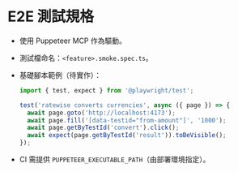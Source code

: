 # E2E 測試規格

- 使用 Puppeteer MCP 作為驅動。
- 測試檔命名：`<feature>.smoke.spec.ts`。
- 基礎腳本範例（待實作）：

  ```ts
  import { test, expect } from '@playwright/test';

  test('ratewise converts currencies', async ({ page }) => {
    await page.goto('http://localhost:4173');
    await page.fill('[data-testid="from-amount"]', '1000');
    await page.getByTestId('convert').click();
    await expect(page.getByTestId('result')).toBeVisible();
  });
  ```

- CI 需提供 `PUPPETEER_EXECUTABLE_PATH`（由部署環境指定）。
